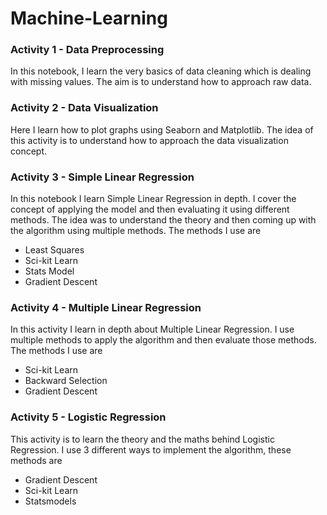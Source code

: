 # Machine-Learning
### Activity 1 - Data Preprocessing 
In this notebook, I learn the very basics of data cleaning which is dealing with missing values. The aim is to understand how to approach raw data. 

### Activity 2 - Data Visualization 
Here I learn how to plot graphs using Seaborn and Matplotlib. The idea of this activity is to understand how to approach the data visualization concept. 

### Activity 3 - Simple Linear Regression 
In this notebook I learn Simple Linear Regression in depth. I cover the concept of applying the model and then evaluating it using different methods. The idea was to understand the theory and then coming up with the algorithm using multiple methods. The methods I use are 
* Least Squares
* Sci-kit Learn
* Stats Model
* Gradient Descent

### Activity 4 - Multiple Linear Regression 
In this activity I learn in depth about Multiple Linear Regression. I use multiple methods to apply the algorithm and then evaluate those methods. The methods I use are 
* Sci-kit Learn
* Backward Selection
* Gradient Descent

### Activity 5 - Logistic Regression 
This activity is to learn the theory and the maths behind Logistic Regression. I use 3 different ways to implement the algorithm, these methods are 
* Gradient Descent
* Sci-kit Learn
* Statsmodels
